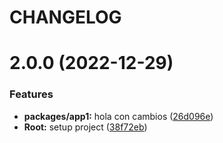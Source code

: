 # CHANGELOG

# 2.0.0 (2022-12-29)


### Features

* **packages/app1:** hola con cambios ([26d096e](https://github.com/ernestoaguaysol/monorepo_1/commit/26d096e1cf0d7949914c7e8ba6ddd1f72f750c0a))
* **Root:** setup project ([38f72eb](https://github.com/ernestoaguaysol/monorepo_1/commit/38f72ebbacfe6dee02c5cf5e6b19274cb6fc19c8))



